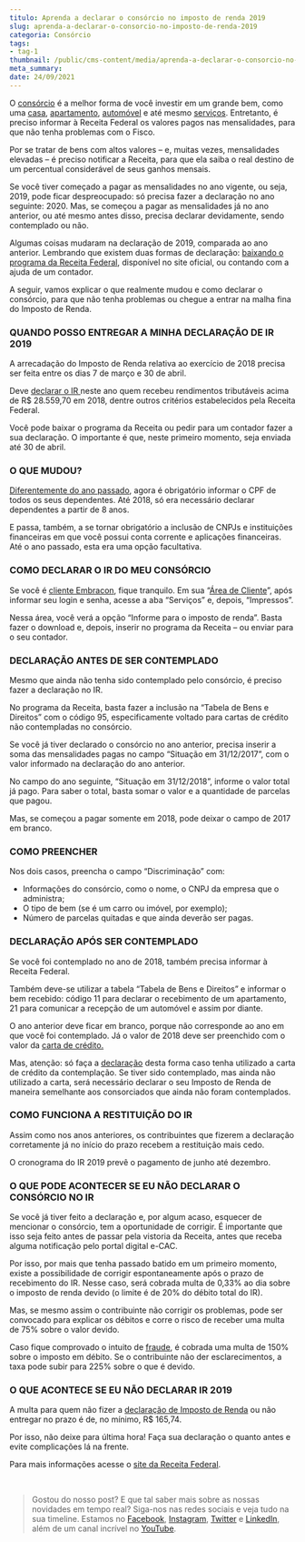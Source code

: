 ```yaml
---
titulo: Aprenda a declarar o consórcio no imposto de renda 2019
slug: aprenda-a-declarar-o-consorcio-no-imposto-de-renda-2019
categoria: Consórcio
tags:
- tag-1
thumbnail: /public/cms-content/media/aprenda-a-declarar-o-consorcio-no-imposto-de-renda-2019.jpg
meta_summary: 
date: 24/09/2021
---
```

O [consórcio](https://www.embracon.com.br/conhecaoconsorcio/o-que-e-consorcio) é a melhor forma de você investir em um grande bem, como uma [casa](https://www.embracon.com.br/consorcio-de-imoveis), [apartamento](https://www.embracon.com.br/consorcio-de-imoveis), [automóvel](https://www.embracon.com.br/consorcio-de-carros) e até mesmo [serviços](https://www.embracon.com.br/consorcio-servicos). Entretanto, é preciso informar à Receita Federal os valores pagos nas mensalidades, para que não tenha problemas com o Fisco.

Por se tratar de bens com altos valores – e, muitas vezes, mensalidades elevadas – é preciso notificar a Receita, para que ela saiba o real destino de um percentual considerável de seus ganhos mensais.

Se você tiver começado a pagar as mensalidades no ano vigente, ou seja, 2019, pode ficar despreocupado: só precisa fazer a declaração no ano seguinte: 2020. Mas, se começou a pagar as mensalidades já no ano anterior, ou até mesmo antes disso, precisa declarar devidamente, sendo contemplado ou não.

Algumas coisas mudaram na declaração de 2019, comparada ao ano anterior. Lembrando que existem duas formas de declaração: [baixando o programa da Receita Federal](http://receita.economia.gov.br/interface/cidadao/irpf/2018/download), disponível no site oficial, ou contando com a ajuda de um contador.

A seguir, vamos explicar o que realmente mudou e como declarar o consórcio, para que não tenha problemas ou chegue a entrar na malha fina do Imposto de Renda.

### QUANDO POSSO ENTREGAR A MINHA DECLARAÇÃO DE IR 2019

A arrecadação do Imposto de Renda relativa ao exercício de 2018 precisa ser feita entre os dias 7 de março e 30 de abril.

Deve [declarar o IR ](https://www.embracon.com.br/blog/aprenda-a-declarar-o-consorcio-no-imposto-de-renda-2019)neste ano quem recebeu rendimentos tributáveis acima de R$ 28.559,70 em 2018, dentre outros critérios estabelecidos pela Receita Federal.

Você pode baixar o programa da Receita ou pedir para um contador fazer a sua declaração. O importante é que, neste primeiro momento, seja enviada até 30 de abril.

### O QUE MUDOU?

[Diferentemente do ano passado](https://www.embracon.com.br/blog/irpf-2020-saiba-o-que-mudou-e-como-declarar-seu-consorcio), agora é obrigatório informar o CPF de todos os seus dependentes. Até 2018, só era necessário declarar dependentes a partir de 8 anos.

E passa, também, a se tornar obrigatório a inclusão de CNPJs e instituições financeiras em que você possui conta corrente e aplicações financeiras. Até o ano passado, esta era uma opção facultativa.

### COMO DECLARAR O IR DO MEU CONSÓRCIO

Se você é [cliente Embracon](https://www.embracon.com.br/clientes), fique tranquilo. Em sua “[Área de Cliente](https://autoatendimento.embracon.com.br/?_ga=2.9534965.1917048836.1587403702-1538531416.1587403702#/login)”, após informar seu login e senha, acesse a aba “Serviços” e, depois, “Impressos”.

Nessa área, você verá a opção “Informe para o imposto de renda”. Basta fazer o download e, depois, inserir no programa da Receita – ou enviar para o seu contador.

### DECLARAÇÃO ANTES DE SER CONTEMPLADO

Mesmo que ainda não tenha sido contemplado pelo consórcio, é preciso fazer a declaração no IR.

No programa da Receita, basta fazer a inclusão na “Tabela de Bens e Direitos” com o código 95, especificamente voltado para cartas de crédito não contempladas no consórcio.

Se você já tiver declarado o consórcio no ano anterior, precisa inserir a soma das mensalidades pagas no campo “Situação em 31/12/2017”, com o valor informado na declaração do ano anterior.

No campo do ano seguinte, “Situação em 31/12/2018”, informe o valor total já pago. Para saber o total, basta somar o valor e a quantidade de parcelas que pagou.

Mas, se começou a pagar somente em 2018, pode deixar o campo de 2017 em branco.

### COMO PREENCHER

Nos dois casos, preencha o campo “Discriminação” com:

- Informações do consórcio, como o nome, o CNPJ da empresa que o administra;
- O tipo de bem (se é um carro ou imóvel, por exemplo);
- Número de parcelas quitadas e que ainda deverão ser pagas.

### DECLARAÇÃO APÓS SER CONTEMPLADO

Se você foi contemplado no ano de 2018, também precisa informar à Receita Federal.

Também deve-se utilizar a tabela “Tabela de Bens e Direitos” e informar o bem recebido: código 11 para declarar o recebimento de um apartamento, 21 para comunicar a recepção de um automóvel e assim por diante.

O ano anterior deve ficar em branco, porque não corresponde ao ano em que você foi contemplado. Já o valor de 2018 deve ser preenchido com o valor da [carta de crédito.](https://www.embracon.com.br/conhecaoconsorcio/o-que-e-carta-de-credito)

Mas, atenção: só faça a [declaração](https://www.embracon.com.br/blog/como-declarar-o-consorcio-no-imposto-de-renda-saiba-aqui) desta forma caso tenha utilizado a carta de crédito da contemplação. Se tiver sido contemplado, mas ainda não utilizado a carta, será necessário declarar o seu Imposto de Renda de maneira semelhante aos consorciados que ainda não foram contemplados.

### COMO FUNCIONA A RESTITUIÇÃO DO IR

Assim como nos anos anteriores, os contribuintes que fizerem a declaração corretamente já no início do prazo recebem a restituição mais cedo.

O cronograma do IR 2019 prevê o pagamento de junho até dezembro.

### O QUE PODE ACONTECER SE EU NÃO DECLARAR O CONSÓRCIO NO IR

Se você já tiver feito a declaração e, por algum acaso, esquecer de mencionar o consórcio, tem a oportunidade de corrigir. É importante que isso seja feito antes de passar pela vistoria da Receita, antes que receba alguma notificação pelo portal digital e-CAC.

Por isso, por mais que tenha passado batido em um primeiro momento, existe a possibilidade de corrigir espontaneamente após o prazo de recebimento do IR. Nesse caso, será cobrada multa de 0,33% ao dia sobre o imposto de renda devido (o limite é de 20% do débito total do IR).

Mas, se mesmo assim o contribuinte não corrigir os problemas, pode ser convocado para explicar os débitos e corre o risco de receber uma multa de 75% sobre o valor devido.

Caso fique comprovado o intuito de [fraude](https://www.embracon.com.br/blog/fraude-em-consorcio-como-nao-cair-em-golpes), é cobrada uma multa de 150% sobre o imposto em débito. Se o contribuinte não der esclarecimentos, a taxa pode subir para 225% sobre o que é devido.

### O QUE ACONTECE SE EU NÃO DECLARAR IR 2019

A multa para quem não fizer a [declaração de Imposto de Renda](https://www.embracon.com.br/blog/como-declarar-o-consorcio-no-imposto-de-renda-saiba-aqui) ou não entregar no prazo é de, no mínimo, R$ 165,74.

Por isso, não deixe para última hora! Faça sua declaração o quanto antes e evite complicações lá na frente.

Para mais informações acesse o [site da Receita Federal](https://www.receita.fazenda.gov.br/).

‍

> Gostou do nosso post? E que tal saber mais sobre as nossas novidades em tempo real? Siga-nos nas redes sociais e veja tudo na sua timeline. Estamos no [Facebook](https://www.facebook.com/embracon/), [Instagram](https://www.instagram.com/embraconoficial/), [Twitter](https://twitter.com/embracon) e [LinkedIn](https://www.linkedin.com/company/1018875/), além de um canal incrível no [YouTube](https://www.youtube.com/channel/UCL-Y0mv9zc73Iek48NLUBzQ).

‍
